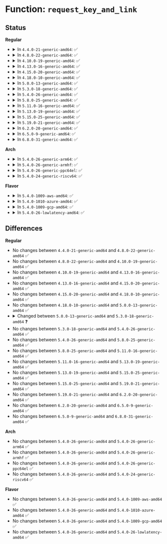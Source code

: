 # Function: <code>request_key_and_link</code>

## Status
<b>Regular</b>
<ul>
<li>
<details>
<summary>In <code>4.4.0-21-generic-amd64</code>: ✅</summary>

```c
struct key * request_key_and_link(struct key_type * type, const char * description, const void * callout_info, size_t callout_len, void * aux, struct key * dest_keyring, long unsigned int flags)
```

```json
{
  "name": "request_key_and_link",
  "collision_type": "Unique Global",
  "inline_type": "No",
  "funcs": [
    {
      "addr": 18446744071582206592,
      "name": "request_key_and_link",
      "external": true,
      "loc": "security/keys/request_key.c:508",
      "file": "security/keys/request_key.c",
      "inline": "seen, unknown",
      "caller_inline": [],
      "caller_func": [
        "security/keys/keyctl.c:SyS_request_key",
        "security/keys/request_key.c:request_key",
        "security/keys/request_key.c:request_key_with_auxdata",
        "security/keys/request_key.c:request_key_async",
        "security/keys/request_key.c:request_key_async_with_auxdata"
      ]
    }
  ],
  "symbols": [
    {
      "addr": 18446744071582206592,
      "name": "request_key_and_link",
      "section": ".text",
      "bind": "STB_GLOBAL",
      "size": 1470
    }
  ]
}
```
</details>
</li>
<li>
<details>
<summary>In <code>4.8.0-22-generic-amd64</code>: ✅</summary>

```c
struct key * request_key_and_link(struct key_type * type, const char * description, const void * callout_info, size_t callout_len, void * aux, struct key * dest_keyring, long unsigned int flags)
```

```json
{
  "name": "request_key_and_link",
  "collision_type": "Unique Global",
  "inline_type": "No",
  "funcs": [
    {
      "addr": 18446744071582423600,
      "name": "request_key_and_link",
      "external": true,
      "loc": "security/keys/request_key.c:508",
      "file": "security/keys/request_key.c",
      "inline": "seen, unknown",
      "caller_inline": [],
      "caller_func": [
        "security/keys/keyctl.c:SyS_request_key",
        "security/keys/request_key.c:request_key_async_with_auxdata",
        "security/keys/request_key.c:request_key_async",
        "security/keys/request_key.c:request_key_with_auxdata",
        "security/keys/request_key.c:request_key"
      ]
    }
  ],
  "symbols": [
    {
      "addr": 18446744071582423600,
      "name": "request_key_and_link",
      "section": ".text",
      "bind": "STB_GLOBAL",
      "size": 1424
    }
  ]
}
```
</details>
</li>
<li>
<details>
<summary>In <code>4.10.0-19-generic-amd64</code>: ✅</summary>

```c
struct key * request_key_and_link(struct key_type * type, const char * description, const void * callout_info, size_t callout_len, void * aux, struct key * dest_keyring, long unsigned int flags)
```

```json
{
  "name": "request_key_and_link",
  "collision_type": "Unique Global",
  "inline_type": "No",
  "funcs": [
    {
      "addr": 18446744071582515776,
      "name": "request_key_and_link",
      "external": true,
      "loc": "security/keys/request_key.c:508",
      "file": "security/keys/request_key.c",
      "inline": "seen, unknown",
      "caller_inline": [],
      "caller_func": [
        "security/keys/keyctl.c:SyS_request_key",
        "security/keys/request_key.c:request_key_async_with_auxdata",
        "security/keys/request_key.c:request_key_async",
        "security/keys/request_key.c:request_key_with_auxdata",
        "security/keys/request_key.c:request_key"
      ]
    }
  ],
  "symbols": [
    {
      "addr": 18446744071582515776,
      "name": "request_key_and_link",
      "section": ".text",
      "bind": "STB_GLOBAL",
      "size": 1424
    }
  ]
}
```
</details>
</li>
<li>
<details>
<summary>In <code>4.13.0-16-generic-amd64</code>: ✅</summary>

```c
struct key * request_key_and_link(struct key_type * type, const char * description, const void * callout_info, size_t callout_len, void * aux, struct key * dest_keyring, long unsigned int flags)
```

```json
{
  "name": "request_key_and_link",
  "collision_type": "Unique Global",
  "inline_type": "No",
  "funcs": [
    {
      "addr": 18446744071582597312,
      "name": "request_key_and_link",
      "external": true,
      "loc": "security/keys/request_key.c:509",
      "file": "security/keys/request_key.c",
      "inline": "seen, unknown",
      "caller_inline": [],
      "caller_func": [
        "security/keys/keyctl.c:SyS_request_key",
        "security/keys/request_key.c:request_key_async_with_auxdata",
        "security/keys/request_key.c:request_key_async",
        "security/keys/request_key.c:request_key_with_auxdata",
        "security/keys/request_key.c:request_key"
      ]
    }
  ],
  "symbols": [
    {
      "addr": 18446744071582597312,
      "name": "request_key_and_link",
      "section": ".text",
      "bind": "STB_GLOBAL",
      "size": 1406
    }
  ]
}
```
</details>
</li>
<li>
<details>
<summary>In <code>4.15.0-20-generic-amd64</code>: ✅</summary>

```c
struct key * request_key_and_link(struct key_type * type, const char * description, const void * callout_info, size_t callout_len, void * aux, struct key * dest_keyring, long unsigned int flags)
```

```json
{
  "name": "request_key_and_link",
  "collision_type": "Unique Global",
  "inline_type": "No",
  "funcs": [
    {
      "addr": 18446744071582750352,
      "name": "request_key_and_link",
      "external": true,
      "loc": "security/keys/request_key.c:537",
      "file": "security/keys/request_key.c",
      "inline": "seen, unknown",
      "caller_inline": [],
      "caller_func": [
        "security/keys/keyctl.c:SyS_request_key",
        "security/keys/request_key.c:request_key_async_with_auxdata",
        "security/keys/request_key.c:request_key_async",
        "security/keys/request_key.c:request_key_with_auxdata",
        "security/keys/request_key.c:request_key"
      ]
    }
  ],
  "symbols": [
    {
      "addr": 18446744071582750352,
      "name": "request_key_and_link",
      "section": ".text",
      "bind": "STB_GLOBAL",
      "size": 1799
    }
  ]
}
```
</details>
</li>
<li>
<details>
<summary>In <code>4.18.0-10-generic-amd64</code>: ✅</summary>

```c
struct key * request_key_and_link(struct key_type * type, const char * description, const void * callout_info, size_t callout_len, void * aux, struct key * dest_keyring, long unsigned int flags)
```

```json
{
  "name": "request_key_and_link",
  "collision_type": "Unique Global",
  "inline_type": "No",
  "funcs": [
    {
      "addr": 18446744071582950400,
      "name": "request_key_and_link",
      "external": true,
      "loc": "security/keys/request_key.c:537",
      "file": "security/keys/request_key.c",
      "inline": "seen, unknown",
      "caller_inline": [],
      "caller_func": [
        "security/keys/keyctl.c:__ia32_sys_request_key",
        "security/keys/keyctl.c:__x64_sys_request_key",
        "security/keys/request_key.c:request_key_async_with_auxdata",
        "security/keys/request_key.c:request_key_async",
        "security/keys/request_key.c:request_key_with_auxdata",
        "security/keys/request_key.c:request_key"
      ]
    }
  ],
  "symbols": [
    {
      "addr": 18446744071582950400,
      "name": "request_key_and_link",
      "section": ".text",
      "bind": "STB_GLOBAL",
      "size": 1742
    }
  ]
}
```
</details>
</li>
<li>
<details>
<summary>In <code>5.0.0-13-generic-amd64</code>: ✅</summary>

```c
struct key * request_key_and_link(struct key_type * type, const char * description, const void * callout_info, size_t callout_len, void * aux, struct key * dest_keyring, long unsigned int flags)
```

```json
{
  "name": "request_key_and_link",
  "collision_type": "Unique Global",
  "inline_type": "No",
  "funcs": [
    {
      "addr": 18446744071583059552,
      "name": "request_key_and_link",
      "external": true,
      "loc": "security/keys/request_key.c:523",
      "file": "security/keys/request_key.c",
      "inline": "seen, unknown",
      "caller_inline": [],
      "caller_func": [
        "security/keys/keyctl.c:__ia32_sys_request_key",
        "security/keys/keyctl.c:__x64_sys_request_key",
        "security/keys/request_key.c:request_key_async_with_auxdata",
        "security/keys/request_key.c:request_key_async",
        "security/keys/request_key.c:request_key_with_auxdata",
        "security/keys/request_key.c:request_key"
      ]
    }
  ],
  "symbols": [
    {
      "addr": 18446744071583059552,
      "name": "request_key_and_link",
      "section": ".text",
      "bind": "STB_GLOBAL",
      "size": 1672
    }
  ]
}
```
</details>
</li>
<li>
<details>
<summary>In <code>5.3.0-18-generic-amd64</code>: ✅</summary>

```c
struct key * request_key_and_link(struct key_type * type, const char * description, struct key_tag * domain_tag, const void * callout_info, size_t callout_len, void * aux, struct key * dest_keyring, long unsigned int flags)
```

```json
{
  "name": "request_key_and_link",
  "collision_type": "Unique Global",
  "inline_type": "No",
  "funcs": [
    {
      "addr": 18446744071583245264,
      "name": "request_key_and_link",
      "external": true,
      "loc": "security/keys/request_key.c:558",
      "file": "security/keys/request_key.c",
      "inline": "seen, unknown",
      "caller_inline": [],
      "caller_func": [
        "security/keys/keyctl.c:__ia32_sys_request_key",
        "security/keys/keyctl.c:__x64_sys_request_key",
        "security/keys/request_key.c:request_key_with_auxdata",
        "security/keys/request_key.c:request_key_tag"
      ]
    }
  ],
  "symbols": [
    {
      "addr": 18446744071583245264,
      "name": "request_key_and_link",
      "section": ".text",
      "bind": "STB_GLOBAL",
      "size": 456
    }
  ]
}
```
</details>
</li>
<li>
<details>
<summary>In <code>5.4.0-26-generic-amd64</code>: ✅</summary>

```c
struct key * request_key_and_link(struct key_type * type, const char * description, struct key_tag * domain_tag, const void * callout_info, size_t callout_len, void * aux, struct key * dest_keyring, long unsigned int flags)
```

```json
{
  "name": "request_key_and_link",
  "collision_type": "Unique Global",
  "inline_type": "No",
  "funcs": [
    {
      "addr": 18446744071583351088,
      "name": "request_key_and_link",
      "external": true,
      "loc": "security/keys/request_key.c:558",
      "file": "security/keys/request_key.c",
      "inline": "seen, unknown",
      "caller_inline": [],
      "caller_func": [
        "security/keys/keyctl.c:__ia32_sys_request_key",
        "security/keys/keyctl.c:__x64_sys_request_key",
        "security/keys/request_key.c:request_key_with_auxdata",
        "security/keys/request_key.c:request_key_tag"
      ]
    }
  ],
  "symbols": [
    {
      "addr": 18446744071583351088,
      "name": "request_key_and_link",
      "section": ".text",
      "bind": "STB_GLOBAL",
      "size": 456
    }
  ]
}
```
</details>
</li>
<li>
<details>
<summary>In <code>5.8.0-25-generic-amd64</code>: ✅</summary>

```c
struct key * request_key_and_link(struct key_type * type, const char * description, struct key_tag * domain_tag, const void * callout_info, size_t callout_len, void * aux, struct key * dest_keyring, long unsigned int flags)
```

```json
{
  "name": "request_key_and_link",
  "collision_type": "Unique Global",
  "inline_type": "No",
  "funcs": [
    {
      "addr": 18446744071583687136,
      "name": "request_key_and_link",
      "external": true,
      "loc": "security/keys/request_key.c:558",
      "file": "security/keys/request_key.c",
      "inline": "seen, unknown",
      "caller_inline": [],
      "caller_func": [
        "security/keys/keyctl.c:__do_sys_request_key",
        "security/keys/request_key.c:request_key_with_auxdata",
        "security/keys/request_key.c:request_key_tag"
      ]
    }
  ],
  "symbols": [
    {
      "addr": 18446744071583687136,
      "name": "request_key_and_link",
      "section": ".text",
      "bind": "STB_GLOBAL",
      "size": 456
    }
  ]
}
```
</details>
</li>
<li>
<details>
<summary>In <code>5.11.0-16-generic-amd64</code>: ✅</summary>

```c
struct key * request_key_and_link(struct key_type * type, const char * description, struct key_tag * domain_tag, const void * callout_info, size_t callout_len, void * aux, struct key * dest_keyring, long unsigned int flags)
```

```json
{
  "name": "request_key_and_link",
  "collision_type": "Unique Global",
  "inline_type": "No",
  "funcs": [
    {
      "addr": 18446744071583808704,
      "name": "request_key_and_link",
      "external": true,
      "loc": "security/keys/request_key.c:558",
      "file": "security/keys/request_key.c",
      "inline": "seen, unknown",
      "caller_inline": [],
      "caller_func": [
        "security/keys/keyctl.c:__do_sys_request_key",
        "security/keys/request_key.c:request_key_with_auxdata",
        "security/keys/request_key.c:request_key_tag"
      ]
    }
  ],
  "symbols": [
    {
      "addr": 18446744071583808704,
      "name": "request_key_and_link",
      "section": ".text",
      "bind": "STB_GLOBAL",
      "size": 473
    }
  ]
}
```
</details>
</li>
<li>
<details>
<summary>In <code>5.13.0-19-generic-amd64</code>: ✅</summary>

```c
struct key * request_key_and_link(struct key_type * type, const char * description, struct key_tag * domain_tag, const void * callout_info, size_t callout_len, void * aux, struct key * dest_keyring, long unsigned int flags)
```

```json
{
  "name": "request_key_and_link",
  "collision_type": "Unique Global",
  "inline_type": "No",
  "funcs": [
    {
      "addr": 18446744071583832976,
      "name": "request_key_and_link",
      "external": true,
      "loc": "security/keys/request_key.c:558",
      "file": "security/keys/request_key.c",
      "inline": "seen, unknown",
      "caller_inline": [],
      "caller_func": [
        "security/keys/keyctl.c:__do_sys_request_key",
        "security/keys/request_key.c:request_key_with_auxdata",
        "security/keys/request_key.c:request_key_tag"
      ]
    }
  ],
  "symbols": [
    {
      "addr": 18446744071583832976,
      "name": "request_key_and_link",
      "section": ".text",
      "bind": "STB_GLOBAL",
      "size": 476
    }
  ]
}
```
</details>
</li>
<li>
<details>
<summary>In <code>5.15.0-25-generic-amd64</code>: ✅</summary>

```c
struct key * request_key_and_link(struct key_type * type, const char * description, struct key_tag * domain_tag, const void * callout_info, size_t callout_len, void * aux, struct key * dest_keyring, long unsigned int flags)
```

```json
{
  "name": "request_key_and_link",
  "collision_type": "Unique Global",
  "inline_type": "No",
  "funcs": [
    {
      "addr": 18446744071584195648,
      "name": "request_key_and_link",
      "external": true,
      "loc": "security/keys/request_key.c:558",
      "file": "security/keys/request_key.c",
      "inline": "seen, unknown",
      "caller_inline": [],
      "caller_func": [
        "security/keys/keyctl.c:__do_sys_request_key",
        "security/keys/request_key.c:request_key_with_auxdata",
        "security/keys/request_key.c:request_key_tag"
      ]
    }
  ],
  "symbols": [
    {
      "addr": 18446744071584195648,
      "name": "request_key_and_link",
      "section": ".text",
      "bind": "STB_GLOBAL",
      "size": 793
    }
  ]
}
```
</details>
</li>
<li>
<details>
<summary>In <code>5.19.0-21-generic-amd64</code>: ✅</summary>

```c
struct key * request_key_and_link(struct key_type * type, const char * description, struct key_tag * domain_tag, const void * callout_info, size_t callout_len, void * aux, struct key * dest_keyring, long unsigned int flags)
```

```json
{
  "name": "request_key_and_link",
  "collision_type": "Unique Global",
  "inline_type": "No",
  "funcs": [
    {
      "addr": 18446744071584797120,
      "name": "request_key_and_link",
      "external": true,
      "loc": "security/keys/request_key.c:558",
      "file": "security/keys/request_key.c",
      "inline": "seen, unknown",
      "caller_inline": [],
      "caller_func": [
        "security/keys/keyctl.c:__do_sys_request_key",
        "security/keys/request_key.c:request_key_with_auxdata",
        "security/keys/request_key.c:request_key_tag"
      ]
    }
  ],
  "symbols": [
    {
      "addr": 18446744071584797120,
      "name": "request_key_and_link",
      "section": ".text",
      "bind": "STB_GLOBAL",
      "size": 879
    }
  ]
}
```
</details>
</li>
<li>
<details>
<summary>In <code>6.2.0-20-generic-amd64</code>: ✅</summary>

```c
struct key * request_key_and_link(struct key_type * type, const char * description, struct key_tag * domain_tag, const void * callout_info, size_t callout_len, void * aux, struct key * dest_keyring, long unsigned int flags)
```

```json
{
  "name": "request_key_and_link",
  "collision_type": "Unique Global",
  "inline_type": "No",
  "funcs": [
    {
      "addr": 18446744071585495232,
      "name": "request_key_and_link",
      "external": true,
      "loc": "security/keys/request_key.c:558",
      "file": "security/keys/request_key.c",
      "inline": "seen, unknown",
      "caller_inline": [],
      "caller_func": [
        "security/keys/keyctl.c:__do_sys_request_key",
        "security/keys/request_key.c:request_key_with_auxdata",
        "security/keys/request_key.c:request_key_tag"
      ]
    }
  ],
  "symbols": [
    {
      "addr": 18446744071585495232,
      "name": "request_key_and_link",
      "section": ".text",
      "bind": "STB_GLOBAL",
      "size": 518
    }
  ]
}
```
</details>
</li>
<li>
<details>
<summary>In <code>6.5.0-9-generic-amd64</code>: ✅</summary>

```c
struct key * request_key_and_link(struct key_type * type, const char * description, struct key_tag * domain_tag, const void * callout_info, size_t callout_len, void * aux, struct key * dest_keyring, long unsigned int flags)
```

```json
{
  "name": "request_key_and_link",
  "collision_type": "Unique Global",
  "inline_type": "No",
  "funcs": [
    {
      "addr": 18446744071585726784,
      "name": "request_key_and_link",
      "external": true,
      "loc": "security/keys/request_key.c:574",
      "file": "security/keys/request_key.c",
      "inline": "seen, unknown",
      "caller_inline": [],
      "caller_func": [
        "security/keys/keyctl.c:__do_sys_request_key",
        "security/keys/request_key.c:request_key_with_auxdata",
        "security/keys/request_key.c:request_key_tag"
      ]
    }
  ],
  "symbols": [
    {
      "addr": 18446744071585726784,
      "name": "request_key_and_link",
      "section": ".text",
      "bind": "STB_GLOBAL",
      "size": 518
    }
  ]
}
```
</details>
</li>
<li>
<details>
<summary>In <code>6.8.0-31-generic-amd64</code>: ✅</summary>

```c
struct key * request_key_and_link(struct key_type * type, const char * description, struct key_tag * domain_tag, const void * callout_info, size_t callout_len, void * aux, struct key * dest_keyring, long unsigned int flags)
```

```json
{
  "name": "request_key_and_link",
  "collision_type": "Unique Global",
  "inline_type": "No",
  "funcs": [
    {
      "addr": 18446744071585973968,
      "name": "request_key_and_link",
      "external": true,
      "loc": "security/keys/request_key.c:574",
      "file": "security/keys/request_key.c",
      "inline": "seen, unknown",
      "caller_inline": [],
      "caller_func": [
        "security/keys/keyctl.c:__do_sys_request_key",
        "security/keys/request_key.c:request_key_with_auxdata",
        "security/keys/request_key.c:request_key_tag"
      ]
    }
  ],
  "symbols": [
    {
      "addr": 18446744071585973968,
      "name": "request_key_and_link",
      "section": ".text",
      "bind": "STB_GLOBAL",
      "size": 518
    }
  ]
}
```
</details>
</li>
</ul>
<b>Arch</b>
<ul>
<li>
<details>
<summary>In <code>5.4.0-26-generic-arm64</code>: ✅</summary>

```c
struct key * request_key_and_link(struct key_type * type, const char * description, struct key_tag * domain_tag, const void * callout_info, size_t callout_len, void * aux, struct key * dest_keyring, long unsigned int flags)
```

```json
{
  "name": "request_key_and_link",
  "collision_type": "Unique Global",
  "inline_type": "No",
  "funcs": [
    {
      "addr": 18446603336495095352,
      "name": "request_key_and_link",
      "external": true,
      "loc": "security/keys/request_key.c:558",
      "file": "security/keys/request_key.c",
      "inline": "seen, unknown",
      "caller_inline": [],
      "caller_func": [
        "security/keys/keyctl.c:__arm64_sys_request_key",
        "security/keys/request_key.c:request_key_with_auxdata",
        "security/keys/request_key.c:request_key_tag"
      ]
    }
  ],
  "symbols": [
    {
      "addr": 18446603336495095352,
      "name": "request_key_and_link",
      "section": ".text",
      "bind": "STB_GLOBAL",
      "size": 432
    }
  ]
}
```
</details>
</li>
<li>
<details>
<summary>In <code>5.4.0-26-generic-armhf</code>: ✅</summary>

```c
struct key * request_key_and_link(struct key_type * type, const char * description, struct key_tag * domain_tag, const void * callout_info, size_t callout_len, void * aux, struct key * dest_keyring, long unsigned int flags)
```

```json
{
  "name": "request_key_and_link",
  "collision_type": "Unique Global",
  "inline_type": "No",
  "funcs": [
    {
      "addr": 3228488896,
      "name": "request_key_and_link",
      "external": true,
      "loc": "security/keys/request_key.c:558",
      "file": "security/keys/request_key.c",
      "inline": "seen, unknown",
      "caller_inline": [],
      "caller_func": [
        "security/keys/keyctl.c:__se_sys_request_key",
        "security/keys/request_key.c:request_key_with_auxdata",
        "security/keys/request_key.c:request_key_tag"
      ]
    }
  ],
  "symbols": [
    {
      "addr": 3228488896,
      "name": "request_key_and_link",
      "section": ".text",
      "bind": "STB_GLOBAL",
      "size": 440
    }
  ]
}
```
</details>
</li>
<li>
<details>
<summary>In <code>5.4.0-26-generic-ppc64el</code>: ✅</summary>

```c
struct key * request_key_and_link(struct key_type * type, const char * description, struct key_tag * domain_tag, const void * callout_info, size_t callout_len, void * aux, struct key * dest_keyring, long unsigned int flags)
```

```json
{
  "name": "request_key_and_link",
  "collision_type": "Unique Global",
  "inline_type": "No",
  "funcs": [
    {
      "addr": 13835058055288997792,
      "name": "request_key_and_link",
      "external": true,
      "loc": "security/keys/request_key.c:558",
      "file": "security/keys/request_key.c",
      "inline": "seen, unknown",
      "caller_inline": [],
      "caller_func": [
        "security/keys/keyctl.c:__se_sys_request_key",
        "security/keys/request_key.c:request_key_with_auxdata",
        "security/keys/request_key.c:request_key_tag"
      ]
    }
  ],
  "symbols": [
    {
      "addr": 13835058055288997792,
      "name": "request_key_and_link",
      "section": ".text",
      "bind": "STB_GLOBAL",
      "size": 560
    }
  ]
}
```
</details>
</li>
<li>
<details>
<summary>In <code>5.4.0-24-generic-riscv64</code>: ✅</summary>

```c
struct key * request_key_and_link(struct key_type * type, const char * description, struct key_tag * domain_tag, const void * callout_info, size_t callout_len, void * aux, struct key * dest_keyring, long unsigned int flags)
```

```json
{
  "name": "request_key_and_link",
  "collision_type": "Unique Global",
  "inline_type": "No",
  "funcs": [
    {
      "addr": 18446743936274357096,
      "name": "request_key_and_link",
      "external": true,
      "loc": "security/keys/request_key.c:558",
      "file": "security/keys/request_key.c",
      "inline": "seen, unknown",
      "caller_inline": [],
      "caller_func": [
        "security/keys/keyctl.c:__se_sys_request_key",
        "security/keys/request_key.c:request_key_with_auxdata",
        "security/keys/request_key.c:request_key_tag"
      ]
    }
  ],
  "symbols": [
    {
      "addr": 18446743936274357096,
      "name": "request_key_and_link",
      "section": ".text",
      "bind": "STB_GLOBAL",
      "size": 408
    }
  ]
}
```
</details>
</li>
</ul>
<b>Flavor</b>
<ul>
<li>
<details>
<summary>In <code>5.4.0-1009-aws-amd64</code>: ✅</summary>

```c
struct key * request_key_and_link(struct key_type * type, const char * description, struct key_tag * domain_tag, const void * callout_info, size_t callout_len, void * aux, struct key * dest_keyring, long unsigned int flags)
```

```json
{
  "name": "request_key_and_link",
  "collision_type": "Unique Global",
  "inline_type": "No",
  "funcs": [
    {
      "addr": 18446744071583319824,
      "name": "request_key_and_link",
      "external": true,
      "loc": "security/keys/request_key.c:558",
      "file": "security/keys/request_key.c",
      "inline": "seen, unknown",
      "caller_inline": [],
      "caller_func": [
        "security/keys/keyctl.c:__ia32_sys_request_key",
        "security/keys/keyctl.c:__x64_sys_request_key",
        "security/keys/request_key.c:request_key_with_auxdata",
        "security/keys/request_key.c:request_key_tag"
      ]
    }
  ],
  "symbols": [
    {
      "addr": 18446744071583319824,
      "name": "request_key_and_link",
      "section": ".text",
      "bind": "STB_GLOBAL",
      "size": 456
    }
  ]
}
```
</details>
</li>
<li>
<details>
<summary>In <code>5.4.0-1010-azure-amd64</code>: ✅</summary>

```c
struct key * request_key_and_link(struct key_type * type, const char * description, struct key_tag * domain_tag, const void * callout_info, size_t callout_len, void * aux, struct key * dest_keyring, long unsigned int flags)
```

```json
{
  "name": "request_key_and_link",
  "collision_type": "Unique Global",
  "inline_type": "No",
  "funcs": [
    {
      "addr": 18446744071583256928,
      "name": "request_key_and_link",
      "external": true,
      "loc": "security/keys/request_key.c:558",
      "file": "security/keys/request_key.c",
      "inline": "seen, unknown",
      "caller_inline": [],
      "caller_func": [
        "security/keys/keyctl.c:__ia32_sys_request_key",
        "security/keys/keyctl.c:__x64_sys_request_key",
        "security/keys/request_key.c:request_key_with_auxdata",
        "security/keys/request_key.c:request_key_tag"
      ]
    }
  ],
  "symbols": [
    {
      "addr": 18446744071583256928,
      "name": "request_key_and_link",
      "section": ".text",
      "bind": "STB_GLOBAL",
      "size": 456
    }
  ]
}
```
</details>
</li>
<li>
<details>
<summary>In <code>5.4.0-1009-gcp-amd64</code>: ✅</summary>

```c
struct key * request_key_and_link(struct key_type * type, const char * description, struct key_tag * domain_tag, const void * callout_info, size_t callout_len, void * aux, struct key * dest_keyring, long unsigned int flags)
```

```json
{
  "name": "request_key_and_link",
  "collision_type": "Unique Global",
  "inline_type": "No",
  "funcs": [
    {
      "addr": 18446744071583303632,
      "name": "request_key_and_link",
      "external": true,
      "loc": "security/keys/request_key.c:558",
      "file": "security/keys/request_key.c",
      "inline": "seen, unknown",
      "caller_inline": [],
      "caller_func": [
        "security/keys/keyctl.c:__ia32_sys_request_key",
        "security/keys/keyctl.c:__x64_sys_request_key",
        "security/keys/request_key.c:request_key_with_auxdata",
        "security/keys/request_key.c:request_key_tag"
      ]
    }
  ],
  "symbols": [
    {
      "addr": 18446744071583303632,
      "name": "request_key_and_link",
      "section": ".text",
      "bind": "STB_GLOBAL",
      "size": 419
    }
  ]
}
```
</details>
</li>
<li>
<details>
<summary>In <code>5.4.0-26-lowlatency-amd64</code>: ✅</summary>

```c
struct key * request_key_and_link(struct key_type * type, const char * description, struct key_tag * domain_tag, const void * callout_info, size_t callout_len, void * aux, struct key * dest_keyring, long unsigned int flags)
```

```json
{
  "name": "request_key_and_link",
  "collision_type": "Unique Global",
  "inline_type": "No",
  "funcs": [
    {
      "addr": 18446744071583398544,
      "name": "request_key_and_link",
      "external": true,
      "loc": "security/keys/request_key.c:558",
      "file": "security/keys/request_key.c",
      "inline": "seen, unknown",
      "caller_inline": [],
      "caller_func": [
        "security/keys/keyctl.c:__ia32_sys_request_key",
        "security/keys/keyctl.c:__x64_sys_request_key",
        "security/keys/request_key.c:request_key_with_auxdata",
        "security/keys/request_key.c:request_key_tag"
      ]
    }
  ],
  "symbols": [
    {
      "addr": 18446744071583398544,
      "name": "request_key_and_link",
      "section": ".text",
      "bind": "STB_GLOBAL",
      "size": 478
    }
  ]
}
```
</details>
</li>
</ul>

## Differences
<b>Regular</b>
<ul>
<li>
No changes between <code>4.4.0-21-generic-amd64</code> and <code>4.8.0-22-generic-amd64</code> ✅
</li>
<li>
No changes between <code>4.8.0-22-generic-amd64</code> and <code>4.10.0-19-generic-amd64</code> ✅
</li>
<li>
No changes between <code>4.10.0-19-generic-amd64</code> and <code>4.13.0-16-generic-amd64</code> ✅
</li>
<li>
No changes between <code>4.13.0-16-generic-amd64</code> and <code>4.15.0-20-generic-amd64</code> ✅
</li>
<li>
No changes between <code>4.15.0-20-generic-amd64</code> and <code>4.18.0-10-generic-amd64</code> ✅
</li>
<li>
No changes between <code>4.18.0-10-generic-amd64</code> and <code>5.0.0-13-generic-amd64</code> ✅
</li>
<li>
<details>
<summary>Changed between <code>5.0.0-13-generic-amd64</code> and <code>5.3.0-18-generic-amd64</code> ❓</summary>
<ul>
<li>
<b>Param added. </b>
<code>struct key_tag * domain_tag</code>
</li>
<li>
<b>Param reordered. </b>
<code>type, description, callout_info, callout_len, aux, dest_keyring, flags</code> ➡️ <code>type, description, domain_tag, callout_info, callout_len, aux, dest_keyring, flags</code>
</li>
</ul>
</details>
</li>
<li>
No changes between <code>5.3.0-18-generic-amd64</code> and <code>5.4.0-26-generic-amd64</code> ✅
</li>
<li>
No changes between <code>5.4.0-26-generic-amd64</code> and <code>5.8.0-25-generic-amd64</code> ✅
</li>
<li>
No changes between <code>5.8.0-25-generic-amd64</code> and <code>5.11.0-16-generic-amd64</code> ✅
</li>
<li>
No changes between <code>5.11.0-16-generic-amd64</code> and <code>5.13.0-19-generic-amd64</code> ✅
</li>
<li>
No changes between <code>5.13.0-19-generic-amd64</code> and <code>5.15.0-25-generic-amd64</code> ✅
</li>
<li>
No changes between <code>5.15.0-25-generic-amd64</code> and <code>5.19.0-21-generic-amd64</code> ✅
</li>
<li>
No changes between <code>5.19.0-21-generic-amd64</code> and <code>6.2.0-20-generic-amd64</code> ✅
</li>
<li>
No changes between <code>6.2.0-20-generic-amd64</code> and <code>6.5.0-9-generic-amd64</code> ✅
</li>
<li>
No changes between <code>6.5.0-9-generic-amd64</code> and <code>6.8.0-31-generic-amd64</code> ✅
</li>
</ul>
<b>Arch</b>
<ul>
<li>
No changes between <code>5.4.0-26-generic-amd64</code> and <code>5.4.0-26-generic-arm64</code> ✅
</li>
<li>
No changes between <code>5.4.0-26-generic-amd64</code> and <code>5.4.0-26-generic-armhf</code> ✅
</li>
<li>
No changes between <code>5.4.0-26-generic-amd64</code> and <code>5.4.0-26-generic-ppc64el</code> ✅
</li>
<li>
No changes between <code>5.4.0-26-generic-amd64</code> and <code>5.4.0-24-generic-riscv64</code> ✅
</li>
</ul>
<b>Flavor</b>
<ul>
<li>
No changes between <code>5.4.0-26-generic-amd64</code> and <code>5.4.0-1009-aws-amd64</code> ✅
</li>
<li>
No changes between <code>5.4.0-26-generic-amd64</code> and <code>5.4.0-1010-azure-amd64</code> ✅
</li>
<li>
No changes between <code>5.4.0-26-generic-amd64</code> and <code>5.4.0-1009-gcp-amd64</code> ✅
</li>
<li>
No changes between <code>5.4.0-26-generic-amd64</code> and <code>5.4.0-26-lowlatency-amd64</code> ✅
</li>
</ul>
